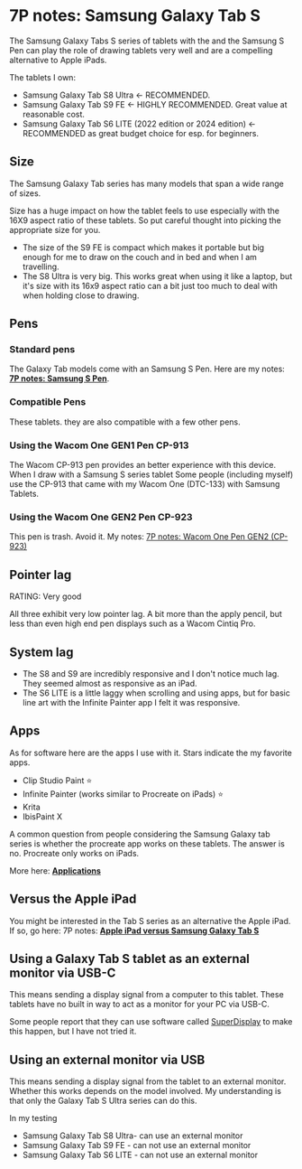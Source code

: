 # 7P notes: Samsung Galaxy Tab S

The Samsung Galaxy Tabs S series of tablets with the and the Samsung S Pen can play the role of drawing tablets very well and are a compelling alternative to Apple iPads.

The tablets I own:

* Samsung Galaxy Tab S8 Ultra <- RECOMMENDED.
* Samsung Galaxy Tab S9 FE <- HIGHLY RECOMMENDED. Great value at reasonable cost.
* Samsung Galaxy Tab S6 LITE (2022 edition or 2024 edition) <- RECOMMENDED as great budget choice for esp. for beginners.

## Size

The Samsung Galaxy Tab series has many models that span a wide range of sizes.

Size has a huge impact on how the tablet feels to use especially with the 16X9 aspect ratio of these tablets. So put careful thought into picking the appropriate size for you.

* The size of the S9 FE is compact which makes it portable but big enough for me to draw on the couch and in bed and when I am travelling.  &#x20;
* The S8 Ultra is very big. This works great when using it like a laptop, but it's size with its 16x9 aspect ratio can a bit just too much to deal with when holding close to drawing.

## Pens

### Standard pens

The Galaxy Tab models come with an Samsung S Pen. Here are my notes: [**7P notes: Samsung S Pen**](samsung-s-pen/7p-notes-samsung-s-pen.md).

### Compatible Pens

These tablets. they are also compatible with a few other pens.&#x20;

### Using the Wacom One GEN1 Pen CP-913

The Wacom CP-913 pen provides an better experience with this device. When I draw with a Samsung S series tablet  Some people (including myself) use the CP-913 that came with my Wacom One (DTC-133) with Samsung Tablets.

### Using the Wacom One GEN2 Pen CP-923

This pen is trash. Avoid it. My notes: [7P notes: Wacom One Pen GEN2 (CP-923)](../wacom/wacom-pens/7p-notes-wacom-cp-923.md)&#x20;

## Pointer lag

RATING: Very good

All three exhibit very low pointer lag. A bit more than the apply pencil, but less than even high end pen displays such as a Wacom Cintiq Pro.

## System lag

* The S8 and S9 are incredibly responsive and I don't notice much lag. They seemed almost as responsive as an iPad.
* The S6 LITE is a little laggy when scrolling and using apps, but for basic line art with the Infinite Painter app I felt it was responsive.&#x20;

## Apps

As for software here are the apps I use with it. Stars indicate the my favorite apps.

* Clip Studio Paint ⭐
* Infinite Painter (works similar to Procreate on iPads) ⭐
* Krita
* IbisPaint X

A common question from people considering the Samsung Galaxy tab series is whether the procreate app works on these tablets. The answer is no. Procreate only works on iPads.

More here: [**Applications**](../../applications/)&#x20;

## Versus the Apple iPad

You might be interested in the Tab S series as an alternative the Apple iPad. If so, go here: 7P notes: [**Apple iPad versus Samsung Galaxy Tab S**](../apple/7p-notes-apple-ipad-versus-samsung-galaxy-tab-s.md)&#x20;

## Using a Galaxy Tab S tablet as an external monitor via USB-C

This means sending a display signal from a computer to this tablet. These tablets have no built in way to act as a monitor for your PC via USB-C.

Some people report that they can use software called [SuperDisplay](https://superdisplay.app/) to make this happen, but I have not tried it.&#x20;

## Using an external monitor via USB

This means sending a display signal from the tablet to an external monitor. Whether this works depends on the model involved. My understanding is that only the Galaxy Tab S Ultra series can do this.

In my testing

* Samsung Galaxy Tab S8 Ultra- can use an external monitor
* Samsung Galaxy Tab S9 FE - can not use an external monitor
* Samsung Galaxy Tab S6 LITE - can not use an external monitor

